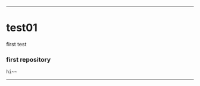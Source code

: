 **************************
# test01
first test

### first repository
```
hi~~
```
**************************
